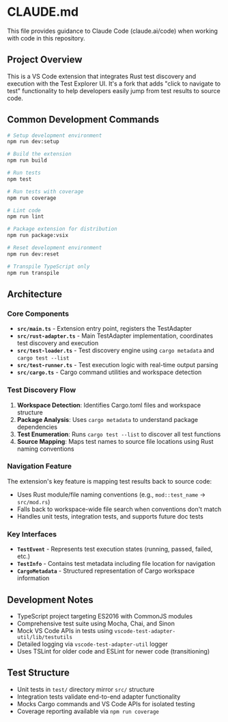 # CLAUDE.md

This file provides guidance to Claude Code (claude.ai/code) when working with code in this repository.

## Project Overview

This is a VS Code extension that integrates Rust test discovery and execution with the Test Explorer UI. It's a fork that adds "click to navigate to test" functionality to help developers easily jump from test results to source code.

## Common Development Commands

```bash
# Setup development environment
npm run dev:setup

# Build the extension
npm run build

# Run tests
npm test

# Run tests with coverage
npm run coverage

# Lint code
npm run lint

# Package extension for distribution
npm run package:vsix

# Reset development environment
npm run dev:reset

# Transpile TypeScript only
npm run transpile
```

## Architecture

### Core Components

- **`src/main.ts`** - Extension entry point, registers the TestAdapter
- **`src/rust-adapter.ts`** - Main TestAdapter implementation, coordinates test discovery and execution
- **`src/test-loader.ts`** - Test discovery engine using `cargo metadata` and `cargo test --list`
- **`src/test-runner.ts`** - Test execution logic with real-time output parsing
- **`src/cargo.ts`** - Cargo command utilities and workspace detection

### Test Discovery Flow

1. **Workspace Detection**: Identifies Cargo.toml files and workspace structure
2. **Package Analysis**: Uses `cargo metadata` to understand package dependencies
3. **Test Enumeration**: Runs `cargo test --list` to discover all test functions
4. **Source Mapping**: Maps test names to source file locations using Rust naming conventions

### Navigation Feature

The extension's key feature is mapping test results back to source code:
- Uses Rust module/file naming conventions (e.g., `mod::test_name` → `src/mod.rs`)
- Falls back to workspace-wide file search when conventions don't match
- Handles unit tests, integration tests, and supports future doc tests

### Key Interfaces

- **`TestEvent`** - Represents test execution states (running, passed, failed, etc.)
- **`TestInfo`** - Contains test metadata including file location for navigation
- **`CargoMetadata`** - Structured representation of Cargo workspace information

## Development Notes

- TypeScript project targeting ES2016 with CommonJS modules
- Comprehensive test suite using Mocha, Chai, and Sinon
- Mock VS Code APIs in tests using `vscode-test-adapter-util/lib/testutils`
- Detailed logging via `vscode-test-adapter-util` logger
- Uses TSLint for older code and ESLint for newer code (transitioning)

## Test Structure

- Unit tests in `test/` directory mirror `src/` structure
- Integration tests validate end-to-end adapter functionality
- Mocks Cargo commands and VS Code APIs for isolated testing
- Coverage reporting available via `npm run coverage`
